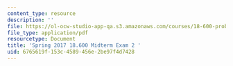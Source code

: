 ```yaml
---
content_type: resource
description: ''
file: https://ol-ocw-studio-app-qa.s3.amazonaws.com/courses/18-600-probability-and-random-variables-fall-2019/6765619f153c4589456e2be97f4d7428_MIT18_600F19_mid2_2017.pdf
file_type: application/pdf
resourcetype: Document
title: 'Spring 2017 18.600 Midterm Exam 2 '
uid: 6765619f-153c-4589-456e-2be97f4d7428
---
```

